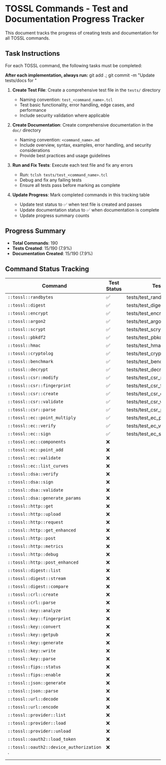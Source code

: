 # TOSSL Commands - Test and Documentation Progress Tracker

This document tracks the progress of creating tests and documentation for all TOSSL commands.

## Task Instructions

For each TOSSL command, the following tasks must be completed:

**After each implementation, always run:**
    git add .; git commit -m "Update tests/docs for <command>"

1. **Create Test File**: Create a comprehensive test file in the `tests/` directory
   - Naming convention: `test_<command_name>.tcl`
   - Test basic functionality, error handling, edge cases, and performance
   - Include security validation where applicable

2. **Create Documentation**: Create comprehensive documentation in the `doc/` directory
   - Naming convention: `<command_name>.md`
   - Include overview, syntax, examples, error handling, and security considerations
   - Provide best practices and usage guidelines

3. **Run and Fix Tests**: Execute each test file and fix any errors
   - Run: `tclsh tests/test_<command_name>.tcl`
   - Debug and fix any failing tests
   - Ensure all tests pass before marking as complete

4. **Update Progress**: Mark completed commands in this tracking table
   - Update test status to ✅ when test file is created and passes
   - Update documentation status to ✅ when documentation is complete
   - Update progress summary counts

## Progress Summary
- **Total Commands**: 190
- **Tests Created**: 15/190 (7.9%)
- **Documentation Created**: 15/190 (7.9%)

## Command Status Tracking

| Command | Test Status | Test File | Doc Status | Doc File | Notes |
|---------|-------------|-----------|------------|----------|-------|
| `::tossl::randbytes` | ✅ | tests/test_randbytes.tcl | ✅ | doc/randbytes.md | |
| `::tossl::digest` | ✅ | tests/test_digest.tcl | ✅ | doc/digest.md | |
| `::tossl::encrypt` | ✅ | tests/test_encrypt.tcl | ✅ | doc/encrypt.md | |
| `::tossl::argon2` | ✅ | tests/test_argon2.tcl | ✅ | doc/argon2.md | |
| `::tossl::scrypt` | ✅ | tests/test_scrypt.tcl | ✅ | doc/scrypt.md | |
| `::tossl::pbkdf2` | ✅ | tests/test_pbkdf2.tcl | ✅ | doc/pbkdf2.md | |
| `::tossl::hmac` | ✅ | tests/test_hmac.tcl | ✅ | doc/hmac.md | |
| `::tossl::cryptolog` | ✅ | tests/test_cryptolog.tcl | ✅ | doc/cryptolog.md | |
| `::tossl::benchmark` | ✅ | tests/test_benchmark.tcl | ✅ | doc/benchmark.md | |
| `::tossl::decrypt` | ✅ | tests/test_decrypt.tcl | ✅ | doc/decrypt.md | |
| `::tossl::csr::modify` | ✅ | tests/test_csr_modify.tcl | ✅ | doc/csr_modify.md | |
| `::tossl::csr::fingerprint` | ✅ | tests/test_csr_fingerprint.tcl | ✅ | doc/csr_fingerprint.md | |
| `::tossl::csr::create` | ✅ | tests/test_csr_create.tcl | ✅ | doc/csr_create.md | |
| `::tossl::csr::validate` | ✅ | tests/test_csr_validate.tcl | ✅ | doc/csr_validate.md | |
| `::tossl::csr::parse` | ✅ | tests/test_csr_parse.tcl | ✅ | doc/csr_parse.md | |
| `::tossl::ec::point_multiply` | ✅ | tests/test_ec_point_multiply.tcl | ✅ | doc/ec_point_multiply.md | |
| `::tossl::ec::verify` | ✅ | tests/test_ec_verify.tcl | ✅ | doc/ec_verify.md | |
| `::tossl::ec::sign` | ✅ | tests/test_ec_sign.tcl | ✅ | doc/ec_sign.md | |
| `::tossl::ec::components` | ❌ | | ❌ | | |
| `::tossl::ec::point_add` | ❌ | | ❌ | | |
| `::tossl::ec::validate` | ❌ | | ❌ | | |
| `::tossl::ec::list_curves` | ❌ | | ❌ | | |
| `::tossl::dsa::verify` | ❌ | | ❌ | | |
| `::tossl::dsa::sign` | ❌ | | ❌ | | |
| `::tossl::dsa::validate` | ❌ | | ❌ | | |
| `::tossl::dsa::generate_params` | ❌ | | ❌ | | |
| `::tossl::http::get` | ❌ | | ❌ | | |
| `::tossl::http::upload` | ❌ | | ❌ | | |
| `::tossl::http::request` | ❌ | | ❌ | | |
| `::tossl::http::get_enhanced` | ❌ | | ❌ | | |
| `::tossl::http::post` | ❌ | | ❌ | | |
| `::tossl::http::metrics` | ❌ | | ❌ | | |
| `::tossl::http::debug` | ❌ | | ❌ | | |
| `::tossl::http::post_enhanced` | ❌ | | ❌ | | |
| `::tossl::digest::list` | ❌ | | ❌ | | |
| `::tossl::digest::stream` | ❌ | | ❌ | | |
| `::tossl::digest::compare` | ❌ | | ❌ | | |
| `::tossl::crl::create` | ❌ | | ❌ | | |
| `::tossl::crl::parse` | ❌ | | ❌ | | |
| `::tossl::key::analyze` | ❌ | | ❌ | | |
| `::tossl::key::fingerprint` | ❌ | | ❌ | | |
| `::tossl::key::convert` | ❌ | | ❌ | | |
| `::tossl::key::getpub` | ❌ | | ❌ | | |
| `::tossl::key::generate` | ❌ | | ❌ | | |
| `::tossl::key::write` | ❌ | | ❌ | | |
| `::tossl::key::parse` | ❌ | | ❌ | | |
| `::tossl::fips::status` | ❌ | | ❌ | | |
| `::tossl::fips::enable` | ❌ | | ❌ | | |
| `::tossl::json::generate` | ❌ | | ❌ | | |
| `::tossl::json::parse` | ❌ | | ❌ | | |
| `::tossl::url::decode` | ❌ | | ❌ | | |
| `::tossl::url::encode` | ❌ | | ❌ | | |
| `::tossl::provider::list` | ❌ | | ❌ | | |
| `::tossl::provider::load` | ❌ | | ❌ | | |
| `::tossl::provider::unload` | ❌ | | ❌ | | |
| `::tossl::oauth2::load_token` | ❌ | | ❌ | | |
| `::tossl::oauth2::device_authorization` | ❌ | | ❌ | | |
| `